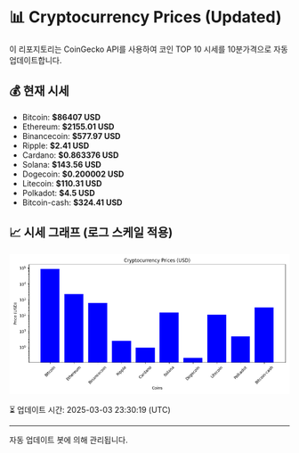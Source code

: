 
# 📊 Cryptocurrency Prices (Updated)

이 리포지토리는 CoinGecko API를 사용하여 코인 TOP 10 시세를 10분가격으로 자동 업데이트합니다.

## 💰 현재 시세
- Bitcoin: **$86407 USD**
- Ethereum: **$2155.01 USD**
- Binancecoin: **$577.97 USD**
- Ripple: **$2.41 USD**
- Cardano: **$0.863376 USD**
- Solana: **$143.56 USD**
- Dogecoin: **$0.200002 USD**
- Litecoin: **$110.31 USD**
- Polkadot: **$4.5 USD**
- Bitcoin-cash: **$324.41 USD**

## 📈 시세 그래프 (로그 스케일 적용)
![Crypto Prices](crypto_prices.png)

⏳ 업데이트 시간: 2025-03-03 23:30:19 (UTC)

---
자동 업데이트 봇에 의해 관리됩니다.
